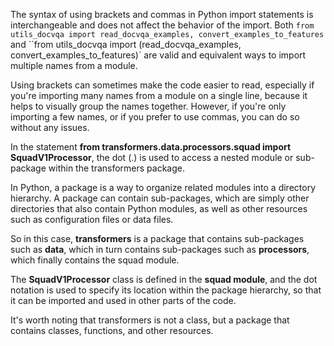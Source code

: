 The syntax of using brackets and commas in Python import statements is interchangeable and does not affect the behavior of the import. 
Both `from utils_docvqa import read_docvqa_examples, convert_examples_to_features` and ``from utils_docvqa import (read_docvqa_examples, 
convert_examples_to_features)` are valid and equivalent ways to import multiple names from a module.

Using brackets can sometimes make the code easier to read, especially if you're importing many names from a module on a single line,
because it helps to visually group the names together. However, if you're only importing a few names, or if you prefer to use commas,
you can do so without any issues.


In the statement **from transformers.data.processors.squad import SquadV1Processor**, the dot (.) is used to access a nested module or 
sub-package within the transformers package.

In Python, a package is a way to organize related modules into a directory hierarchy. A package can contain sub-packages, which are simply
other directories that also contain Python modules, as well as other resources such as configuration files or data files.

So in this case, **transformers** is a package that contains sub-packages such as **data**, which in turn contains sub-packages such as **processors**, 
which finally contains the squad module.

The **SquadV1Processor** class is defined in the **squad module**, and the dot notation is used to specify its location within the package hierarchy,
so that it can be imported and used in other parts of the code.

It's worth noting that transformers is not a class, but a package that contains classes, functions, and other resources.
